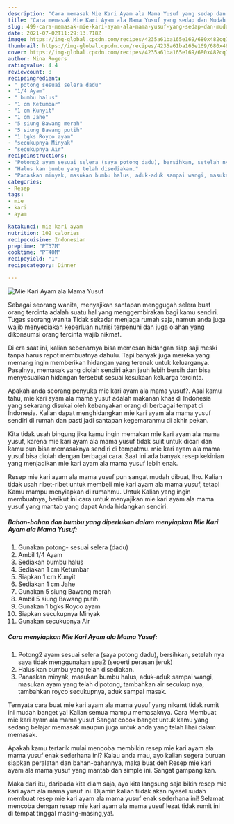 ```yaml
---
description: "Cara memasak Mie Kari Ayam ala Mama Yusuf yang sedap dan Mudah Dibuat"
title: "Cara memasak Mie Kari Ayam ala Mama Yusuf yang sedap dan Mudah Dibuat"
slug: 499-cara-memasak-mie-kari-ayam-ala-mama-yusuf-yang-sedap-dan-mudah-dibuat
date: 2021-07-02T11:29:13.718Z
image: https://img-global.cpcdn.com/recipes/4235a61ba165e169/680x482cq70/mie-kari-ayam-ala-mama-yusuf-foto-resep-utama.jpg
thumbnail: https://img-global.cpcdn.com/recipes/4235a61ba165e169/680x482cq70/mie-kari-ayam-ala-mama-yusuf-foto-resep-utama.jpg
cover: https://img-global.cpcdn.com/recipes/4235a61ba165e169/680x482cq70/mie-kari-ayam-ala-mama-yusuf-foto-resep-utama.jpg
author: Mina Rogers
ratingvalue: 4.4
reviewcount: 8
recipeingredient:
- " potong sesuai selera dadu"
- "1/4 Ayam"
- " bumbu halus"
- "1 cm Ketumbar"
- "1 cm Kunyit"
- "1 cm Jahe"
- "5 siung Bawang merah"
- "5 siung Bawang putih"
- "1 bgks Royco ayam"
- "secukupnya Minyak"
- "secukupnya Air"
recipeinstructions:
- "Potong2 ayam sesuai selera (saya potong dadu), bersihkan, setelah nya saya tidak menggunakan apa2 (seperti perasan jeruk)"
- "Halus kan bumbu yang telah disediakan."
- "Panaskan minyak, masukan bumbu halus, aduk-aduk sampai wangi, masukan ayam yang telah dipotong, tambahkan air secukup nya, tambahkan royco secukupnya, aduk sampai masak."
categories:
- Resep
tags:
- mie
- kari
- ayam

katakunci: mie kari ayam 
nutrition: 102 calories
recipecuisine: Indonesian
preptime: "PT37M"
cooktime: "PT40M"
recipeyield: "1"
recipecategory: Dinner

---
```



![Mie Kari Ayam ala Mama Yusuf](https://img-global.cpcdn.com/recipes/4235a61ba165e169/680x482cq70/mie-kari-ayam-ala-mama-yusuf-foto-resep-utama.jpg)

Sebagai seorang wanita, menyajikan santapan menggugah selera buat orang tercinta adalah suatu hal yang menggembirakan bagi kamu sendiri. Tugas seorang  wanita Tidak sekadar menjaga rumah saja, namun anda juga wajib menyediakan keperluan nutrisi terpenuhi dan juga olahan yang dikonsumsi orang tercinta wajib nikmat.

Di era  saat ini, kalian sebenarnya bisa memesan hidangan siap saji meski tanpa harus repot membuatnya dahulu. Tapi banyak juga mereka yang memang ingin memberikan hidangan yang terenak untuk keluarganya. Pasalnya, memasak yang diolah sendiri akan jauh lebih bersih dan bisa menyesuaikan hidangan tersebut sesuai kesukaan keluarga tercinta. 



Apakah anda seorang penyuka mie kari ayam ala mama yusuf?. Asal kamu tahu, mie kari ayam ala mama yusuf adalah makanan khas di Indonesia yang sekarang disukai oleh kebanyakan orang di berbagai tempat di Indonesia. Kalian dapat menghidangkan mie kari ayam ala mama yusuf sendiri di rumah dan pasti jadi santapan kegemaranmu di akhir pekan.

Kita tidak usah bingung jika kamu ingin memakan mie kari ayam ala mama yusuf, karena mie kari ayam ala mama yusuf tidak sulit untuk dicari dan kamu pun bisa memasaknya sendiri di tempatmu. mie kari ayam ala mama yusuf bisa diolah dengan berbagai cara. Saat ini ada banyak resep kekinian yang menjadikan mie kari ayam ala mama yusuf lebih enak.

Resep mie kari ayam ala mama yusuf pun sangat mudah dibuat, lho. Kalian tidak usah ribet-ribet untuk membeli mie kari ayam ala mama yusuf, tetapi Kamu mampu menyiapkan di rumahmu. Untuk Kalian yang ingin membuatnya, berikut ini cara untuk menyajikan mie kari ayam ala mama yusuf yang mantab yang dapat Anda hidangkan sendiri.

<!--inarticleads1-->

##### Bahan-bahan dan bumbu yang diperlukan dalam menyiapkan Mie Kari Ayam ala Mama Yusuf:

1. Gunakan  potong- sesuai selera (dadu)
1. Ambil 1/4 Ayam
1. Sediakan  bumbu halus
1. Sediakan 1 cm Ketumbar
1. Siapkan 1 cm Kunyit
1. Sediakan 1 cm Jahe
1. Gunakan 5 siung Bawang merah
1. Ambil 5 siung Bawang putih
1. Gunakan 1 bgks Royco ayam
1. Siapkan secukupnya Minyak
1. Gunakan secukupnya Air




<!--inarticleads2-->

##### Cara menyiapkan Mie Kari Ayam ala Mama Yusuf:

1. Potong2 ayam sesuai selera (saya potong dadu), bersihkan, setelah nya saya tidak menggunakan apa2 (seperti perasan jeruk)
1. Halus kan bumbu yang telah disediakan.
1. Panaskan minyak, masukan bumbu halus, aduk-aduk sampai wangi, masukan ayam yang telah dipotong, tambahkan air secukup nya, tambahkan royco secukupnya, aduk sampai masak.




Ternyata cara buat mie kari ayam ala mama yusuf yang nikamt tidak rumit ini mudah banget ya! Kalian semua mampu memasaknya. Cara Membuat mie kari ayam ala mama yusuf Sangat cocok banget untuk kamu yang sedang belajar memasak maupun juga untuk anda yang telah lihai dalam memasak.

Apakah kamu tertarik mulai mencoba membikin resep mie kari ayam ala mama yusuf enak sederhana ini? Kalau anda mau, ayo kalian segera buruan siapkan peralatan dan bahan-bahannya, maka buat deh Resep mie kari ayam ala mama yusuf yang mantab dan simple ini. Sangat gampang kan. 

Maka dari itu, daripada kita diam saja, ayo kita langsung saja bikin resep mie kari ayam ala mama yusuf ini. Dijamin kalian tiidak akan nyesel sudah membuat resep mie kari ayam ala mama yusuf enak sederhana ini! Selamat mencoba dengan resep mie kari ayam ala mama yusuf lezat tidak rumit ini di tempat tinggal masing-masing,ya!.

